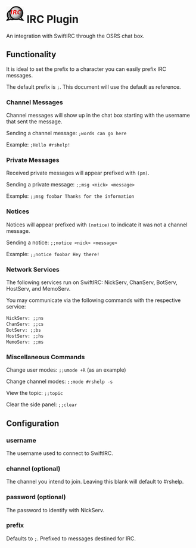 # ![Logo](icon.png) IRC Plugin

An integration with SwiftIRC through the OSRS chat box.

## Functionality

It is ideal to set the prefix to a character you can easily prefix IRC messages.

The default prefix is `;`. This document will use the default as reference.

### Channel Messages

Channel messages will show up in the chat box starting with the username that sent the message.

Sending a channel message: `;words can go here`

Example: `;Hello #rshelp!`

### Private Messages

Received private messages will appear prefixed with `(pm)`.

Sending a private message: `;;msg <nick> <message>`

Example: `;;msg foobar Thanks for the information`

### Notices

Notices will appear prefixed with `(notice)` to indicate it was not a channel message.

Sending a notice: `;;notice <nick> <message>`

Example: `;;notice foobar Hey there!`

### Network Services

The following services run on SwiftIRC: NickServ, ChanServ, BotServ, HostServ, and MemoServ.

You may communicate via the following commands with the respective service:

```text
NickServ: ;;ns
ChanServ: ;;cs
BotServ: ;;bs
HostServ: ;;hs
MemoServ: ;;ms
```

### Miscellaneous Commands

Change user modes: `;;umode +R` (as an example)

Change channel modes: `;;mode #rshelp -s`

View the topic: `;;topic`

Clear the side panel: `;;clear`

## Configuration

### username

The username used to connect to SwiftIRC.

### channel (optional)

The channel you intend to join. Leaving this blank will default to #rshelp.

### password (optional)

The password to identify with NickServ.

### prefix

Defaults to `;`. Prefixed to messages destined for IRC.